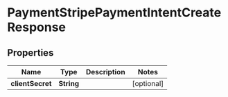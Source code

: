 
# PaymentStripePaymentIntentCreateResponse

## Properties
Name | Type | Description | Notes
------------ | ------------- | ------------- | -------------
**clientSecret** | **String** |  |  [optional]




